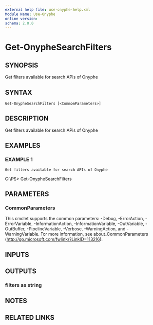 ```yaml
---
external help file: use-onyphe-help.xml
Module Name: Use-Onyphe
online version:
schema: 2.0.0
---
```


# Get-OnypheSearchFilters

## SYNOPSIS
Get filters available for search APIs of Onyphe

## SYNTAX

```
Get-OnypheSearchFilters [<CommonParameters>]
```

## DESCRIPTION
Get filters available for search APIs of Onyphe

## EXAMPLES

### EXAMPLE 1
```
Get filters available for search APIs of Onyphe
```

C:\PS\> Get-OnypheSearchFilters

## PARAMETERS

### CommonParameters
This cmdlet supports the common parameters: -Debug, -ErrorAction, -ErrorVariable, -InformationAction, -InformationVariable, -OutVariable, -OutBuffer, -PipelineVariable, -Verbose, -WarningAction, and -WarningVariable. For more information, see about_CommonParameters (http://go.microsoft.com/fwlink/?LinkID=113216).

## INPUTS

## OUTPUTS

### filters as string
## NOTES

## RELATED LINKS
